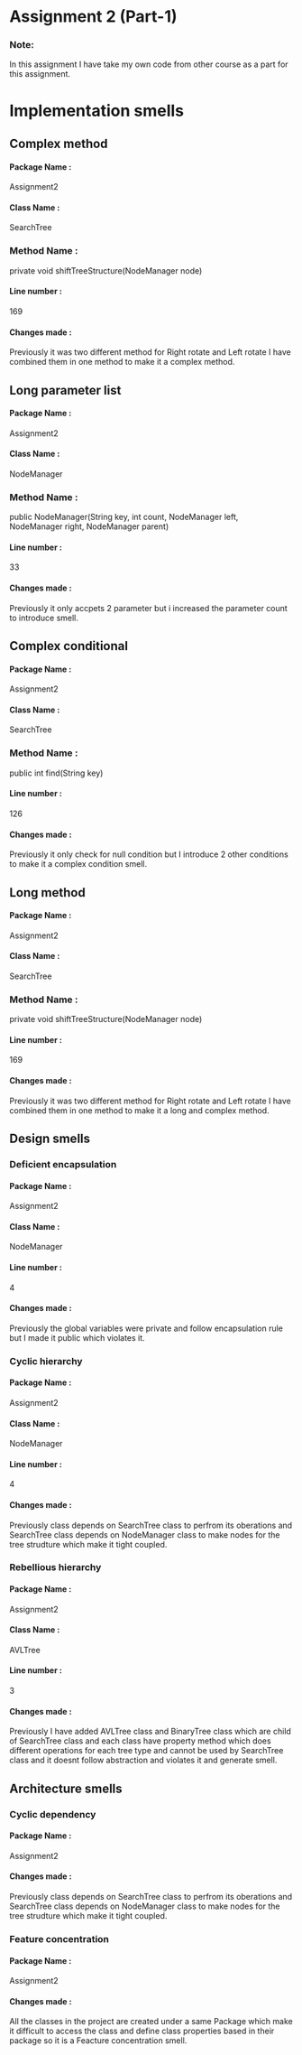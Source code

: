 # Assignment 2 (Part-1)
### Note: 
 In this assignment I  have take my own code from other course as a part for this assignment.

# Implementation smells

## Complex method
#### Package Name : 
Assignment2
#### Class Name : 
SearchTree
### Method Name : 
private void shiftTreeStructure(NodeManager node)
#### Line number :
169
#### Changes made : 
Previously it was two different method for Right rotate and Left rotate I have combined them in one method to make it a complex method. 

## Long parameter list
#### Package Name : 
Assignment2
#### Class Name : 
NodeManager
### Method Name : 
public NodeManager(String key, int count, NodeManager left, NodeManager right, NodeManager parent)
#### Line number :
33
#### Changes made : 
Previously it only accpets 2 parameter but i increased the parameter count to introduce smell. 

## Complex conditional
#### Package Name : 
Assignment2
#### Class Name : 
SearchTree
### Method Name : 
public int find(String key)
#### Line number :
126
#### Changes made : 
Previously it only check for null condition but I introduce 2 other conditions to make it a complex condition smell. 

## Long method
#### Package Name : 
Assignment2
#### Class Name : 
SearchTree
### Method Name : 
private void shiftTreeStructure(NodeManager node)
#### Line number :
169
#### Changes made : 
Previously it was two different method for Right rotate and Left rotate I have combined them in one method to make it a long and complex method. 


## Design smells

### Deficient encapsulation
#### Package Name : 
Assignment2
#### Class Name : 
NodeManager
#### Line number :
4
#### Changes made : 
Previously the global variables were private and follow encapsulation rule but I made it public which violates it. 

### Cyclic hierarchy
#### Package Name : 
Assignment2
#### Class Name : 
NodeManager
#### Line number :
4
#### Changes made : 
Previously class depends on SearchTree class to perfrom its oberations and SearchTree class depends on NodeManager class to make nodes for the tree strudture which make it tight coupled. 

### Rebellious hierarchy
#### Package Name : 
Assignment2
#### Class Name : 
AVLTree
#### Line number :
3
#### Changes made : 
Previously I have added AVLTree class and BinaryTree class which are child of SearchTree class and each class have property method which does different operations for each tree type and cannot be used by SearchTree class and it doesnt follow abstraction and violates it and generate smell.


## Architecture smells

### Cyclic dependency
#### Package Name : 
Assignment2
#### Changes made : 
Previously class depends on SearchTree class to perfrom its oberations and SearchTree class depends on NodeManager class to make nodes for the tree strudture which make it tight coupled. 

### Feature concentration
#### Package Name : 
Assignment2
#### Changes made : 
All the classes in the project are created under a same Package which make it difficult to access the class and define class properties based in their package so it is a Feacture concentration smell.